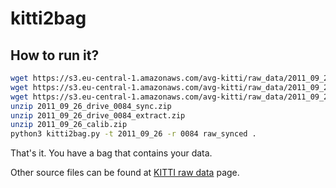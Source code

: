 # kitti2bag

## How to run it?

```bash
wget https://s3.eu-central-1.amazonaws.com/avg-kitti/raw_data/2011_09_26_drive_0084/2011_09_26_drive_0084_sync.zip
wget https://s3.eu-central-1.amazonaws.com/avg-kitti/raw_data/2011_09_26_drive_0084/2011_09_26_drive_0084_extract.zip
wget https://s3.eu-central-1.amazonaws.com/avg-kitti/raw_data/2011_09_26_calib.zip
unzip 2011_09_26_drive_0084_sync.zip
unzip 2011_09_26_drive_0084_extract.zip
unzip 2011_09_26_calib.zip
python3 kitti2bag.py -t 2011_09_26 -r 0084 raw_synced .
```

That's it. You have a bag that contains your data.

Other source files can be found at [KITTI raw data](http://www.cvlibs.net/datasets/kitti/raw_data.php) page.
